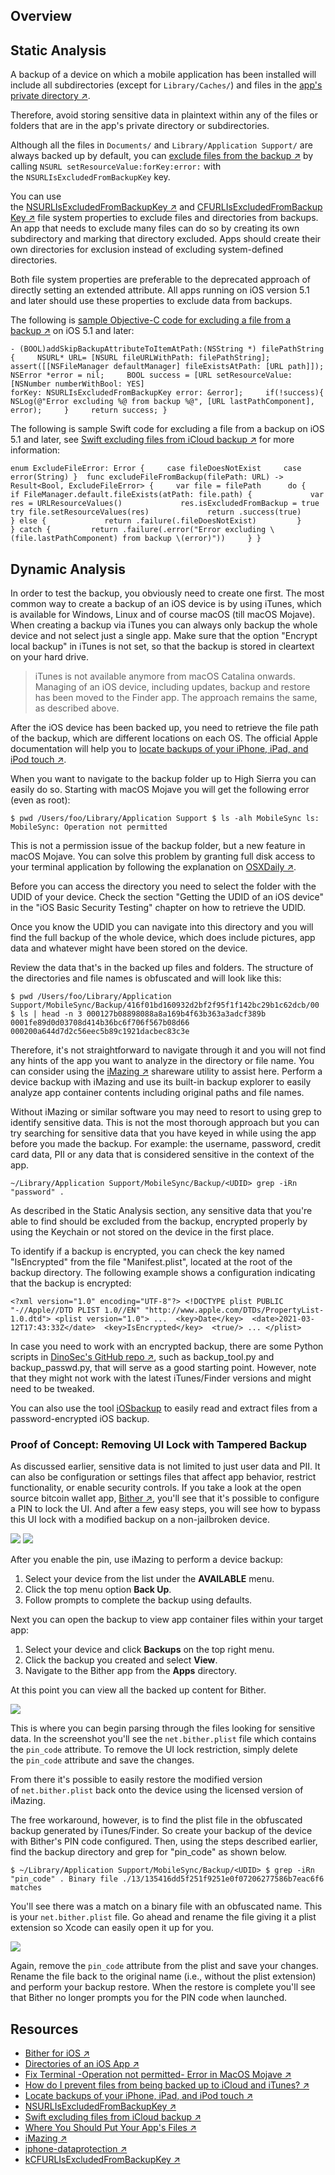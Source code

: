 ## Overview

## Static Analysis

A backup of a device on which a mobile application has been installed will include all subdirectories (except for `Library/Caches/`) and files in the [app's private directory ↗](https://developer.apple.com/library/content/documentation/FileManagement/Conceptual/FileSystemProgrammingGuide/FileSystemOverview/FileSystemOverview.html#//apple_ref/doc/uid/TP40010672-CH2-SW12 "Directories of an iOS App").

Therefore, avoid storing sensitive data in plaintext within any of the files or folders that are in the app's private directory or subdirectories.

Although all the files in `Documents/` and `Library/Application Support/` are always backed up by default, you can [exclude files from the backup ↗](https://developer.apple.com/library/content/documentation/FileManagement/Conceptual/FileSystemProgrammingGuide/FileSystemOverview/FileSystemOverview.html#//apple_ref/doc/uid/TP40010672-CH2-SW28 "Where You Should Put Your App\'s Files") by calling `NSURL setResourceValue:forKey:error:` with the `NSURLIsExcludedFromBackupKey` key.

You can use the [NSURLIsExcludedFromBackupKey ↗](https://developer.apple.com/reference/foundation/nsurl#//apple_ref/c/data/NSURLIsExcludedFromBackupKey "NSURLIsExcludedFromBackupKey") and [CFURLIsExcludedFromBackupKey ↗](https://developer.apple.com/reference/corefoundation/cfurl-rd7#//apple_ref/c/data/kCFURLIsExcludedFromBackupKey "kCFURLIsExcludedFromBackupKey") file system properties to exclude files and directories from backups. An app that needs to exclude many files can do so by creating its own subdirectory and marking that directory excluded. Apps should create their own directories for exclusion instead of excluding system-defined directories.

Both file system properties are preferable to the deprecated approach of directly setting an extended attribute. All apps running on iOS version 5.1 and later should use these properties to exclude data from backups.

The following is [sample Objective-C code for excluding a file from a backup ↗](https://developer.apple.com/library/content/qa/qa1719/index.html "How do I prevent files from being backed up to iCloud and iTunes?") on iOS 5.1 and later:

`- (BOOL)addSkipBackupAttributeToItemAtPath:(NSString *) filePathString {     NSURL* URL= [NSURL fileURLWithPath: filePathString];     assert([[NSFileManager defaultManager] fileExistsAtPath: [URL path]]);      NSError *error = nil;     BOOL success = [URL setResourceValue: [NSNumber numberWithBool: YES]                                   forKey: NSURLIsExcludedFromBackupKey error: &error];     if(!success){         NSLog(@"Error excluding %@ from backup %@", [URL lastPathComponent], error);     }     return success; }`

The following is sample Swift code for excluding a file from a backup on iOS 5.1 and later, see [Swift excluding files from iCloud backup ↗](https://bencoding.com/2017/02/20/swift-excluding-files-from-icloud-backup/) for more information:

`enum ExcludeFileError: Error {     case fileDoesNotExist     case error(String) }  func excludeFileFromBackup(filePath: URL) -> Result<Bool, ExcludeFileError> {     var file = filePath      do {         if FileManager.default.fileExists(atPath: file.path) {             var res = URLResourceValues()             res.isExcludedFromBackup = true             try file.setResourceValues(res)             return .success(true)          } else {             return .failure(.fileDoesNotExist)         }     } catch {         return .failure(.error("Error excluding \(file.lastPathComponent) from backup \(error)"))     } }`

## Dynamic Analysis

In order to test the backup, you obviously need to create one first. The most common way to create a backup of an iOS device is by using iTunes, which is available for Windows, Linux and of course macOS (till macOS Mojave). When creating a backup via iTunes you can always only backup the whole device and not select just a single app. Make sure that the option "Encrypt local backup" in iTunes is not set, so that the backup is stored in cleartext on your hard drive.

> iTunes is not available anymore from macOS Catalina onwards. Managing of an iOS device, including updates, backup and restore has been moved to the Finder app. The approach remains the same, as described above.

After the iOS device has been backed up, you need to retrieve the file path of the backup, which are different locations on each OS. The official Apple documentation will help you to [locate backups of your iPhone, iPad, and iPod touch ↗](https://support.apple.com/en-us/HT204215 "Locate backups of your iPhone, iPad, and iPod touch").

When you want to navigate to the backup folder up to High Sierra you can easily do so. Starting with macOS Mojave you will get the following error (even as root):

`$ pwd /Users/foo/Library/Application Support $ ls -alh MobileSync ls: MobileSync: Operation not permitted`

This is not a permission issue of the backup folder, but a new feature in macOS Mojave. You can solve this problem by granting full disk access to your terminal application by following the explanation on [OSXDaily ↗](http://osxdaily.com/2018/10/09/fix-operation-not-permitted-terminal-error-macos/ "Fix Terminal -Operation not permitted- Error in MacOS Mojave").

Before you can access the directory you need to select the folder with the UDID of your device. Check the section "Getting the UDID of an iOS device" in the "iOS Basic Security Testing" chapter on how to retrieve the UDID.

Once you know the UDID you can navigate into this directory and you will find the full backup of the whole device, which does include pictures, app data and whatever might have been stored on the device.

Review the data that's in the backed up files and folders. The structure of the directories and file names is obfuscated and will look like this:

`$ pwd /Users/foo/Library/Application Support/MobileSync/Backup/416f01bd160932d2bf2f95f1f142bc29b1c62dcb/00 $ ls | head -n 3 000127b08898088a8a169b4f63b363a3adcf389b 0001fe89d0d03708d414b36bc6f706f567b08d66 000200a644d7d2c56eec5b89c1921dacbec83c3e`

Therefore, it's not straightforward to navigate through it and you will not find any hints of the app you want to analyze in the directory or file name. You can consider using the [iMazing ↗](https://imazing.com/ "iMazing") shareware utility to assist here. Perform a device backup with iMazing and use its built-in backup explorer to easily analyze app container contents including original paths and file names.

Without iMazing or similar software you may need to resort to using grep to identify sensitive data. This is not the most thorough approach but you can try searching for sensitive data that you have keyed in while using the app before you made the backup. For example: the username, password, credit card data, PII or any data that is considered sensitive in the context of the app.

`~/Library/Application Support/MobileSync/Backup/<UDID> grep -iRn "password" .`

As described in the Static Analysis section, any sensitive data that you're able to find should be excluded from the backup, encrypted properly by using the Keychain or not stored on the device in the first place.

To identify if a backup is encrypted, you can check the key named "IsEncrypted" from the file "Manifest.plist", located at the root of the backup directory. The following example shows a configuration indicating that the backup is encrypted:

`<?xml version="1.0" encoding="UTF-8"?> <!DOCTYPE plist PUBLIC "-//Apple//DTD PLIST 1.0//EN" "http://www.apple.com/DTDs/PropertyList-1.0.dtd"> <plist version="1.0"> ...  <key>Date</key>  <date>2021-03-12T17:43:33Z</date>  <key>IsEncrypted</key>  <true/> ... </plist>`

In case you need to work with an encrypted backup, there are some Python scripts in [DinoSec's GitHub repo ↗](https://github.com/dinosec/iphone-dataprotection/tree/master/python_scripts "iphone-dataprotection"), such as backup_tool.py and backup_passwd.py, that will serve as a good starting point. However, note that they might not work with the latest iTunes/Finder versions and might need to be tweaked.

You can also use the tool [iOSbackup](https://mas.owasp.org/MASTG/Tools/0x08a-Testing-Tools#iosbackup) to easily read and extract files from a password-encrypted iOS backup.

### Proof of Concept: Removing UI Lock with Tampered Backup

As discussed earlier, sensitive data is not limited to just user data and PII. It can also be configuration or settings files that affect app behavior, restrict functionality, or enable security controls. If you take a look at the open source bitcoin wallet app, [Bither ↗](https://github.com/bither/bither-ios "Bither for iOS"), you'll see that it's possible to configure a PIN to lock the UI. And after a few easy steps, you will see how to bypass this UI lock with a modified backup on a non-jailbroken device.

![](https://mas.owasp.org/assets/Images/Chapters/0x06d/bither_demo_enable_pin.png) ![](https://mas.owasp.org/assets/Images/Chapters/0x06d/bither_demo_pin_screen.png)

After you enable the pin, use iMazing to perform a device backup:

1. Select your device from the list under the **AVAILABLE** menu.
2. Click the top menu option **Back Up**.
3. Follow prompts to complete the backup using defaults.

Next you can open the backup to view app container files within your target app:

1. Select your device and click **Backups** on the top right menu.
2. Click the backup you created and select **View**.
3. Navigate to the Bither app from the **Apps** directory.

At this point you can view all the backed up content for Bither.

![](https://mas.owasp.org/assets/Images/Chapters/0x06d/bither_demo_imazing_1.png)

This is where you can begin parsing through the files looking for sensitive data. In the screenshot you'll see the `net.bither.plist` file which contains the `pin_code` attribute. To remove the UI lock restriction, simply delete the `pin_code` attribute and save the changes.

From there it's possible to easily restore the modified version of `net.bither.plist` back onto the device using the licensed version of iMazing.

The free workaround, however, is to find the plist file in the obfuscated backup generated by iTunes/Finder. So create your backup of the device with Bither's PIN code configured. Then, using the steps described earlier, find the backup directory and grep for "pin_code" as shown below.

`$ ~/Library/Application Support/MobileSync/Backup/<UDID> $ grep -iRn "pin_code" . Binary file ./13/135416dd5f251f9251e0f07206277586b7eac6f6 matches`

You'll see there was a match on a binary file with an obfuscated name. This is your `net.bither.plist` file. Go ahead and rename the file giving it a plist extension so Xcode can easily open it up for you.

![](https://mas.owasp.org/assets/Images/Chapters/0x06d/bither_demo_plist.png)

Again, remove the `pin_code` attribute from the plist and save your changes. Rename the file back to the original name (i.e., without the plist extension) and perform your backup restore. When the restore is complete you'll see that Bither no longer prompts you for the PIN code when launched.

## Resources

- [Bither for iOS ↗](https://github.com/bither/bither-ios "Bither for iOS")
- [Directories of an iOS App ↗](https://developer.apple.com/library/content/documentation/FileManagement/Conceptual/FileSystemProgrammingGuide/FileSystemOverview/FileSystemOverview.html#//apple_ref/doc/uid/TP40010672-CH2-SW12 "Directories of an iOS App")
- [Fix Terminal -Operation not permitted- Error in MacOS Mojave ↗](http://osxdaily.com/2018/10/09/fix-operation-not-permitted-terminal-error-macos/ "Fix Terminal -Operation not permitted- Error in MacOS Mojave")
- [How do I prevent files from being backed up to iCloud and iTunes? ↗](https://developer.apple.com/library/content/qa/qa1719/index.html "How do I prevent files from being backed up to iCloud and iTunes?")
- [Locate backups of your iPhone, iPad, and iPod touch ↗](https://support.apple.com/en-us/HT204215 "Locate backups of your iPhone, iPad, and iPod touch")
- [NSURLIsExcludedFromBackupKey ↗](https://developer.apple.com/reference/foundation/nsurl#//apple_ref/c/data/NSURLIsExcludedFromBackupKey "NSURLIsExcludedFromBackupKey")
- [Swift excluding files from iCloud backup ↗](https://bencoding.com/2017/02/20/swift-excluding-files-from-icloud-backup/)
- [Where You Should Put Your App's Files ↗](https://developer.apple.com/library/content/documentation/FileManagement/Conceptual/FileSystemProgrammingGuide/FileSystemOverview/FileSystemOverview.html#//apple_ref/doc/uid/TP40010672-CH2-SW28 "Where You Should Put Your App's Files")
- [iMazing ↗](https://imazing.com/ "iMazing")
- [iphone-dataprotection ↗](https://github.com/dinosec/iphone-dataprotection/tree/master/python_scripts "iphone-dataprotection")
- [kCFURLIsExcludedFromBackupKey ↗](https://developer.apple.com/reference/corefoundation/cfurl-rd7#//apple_ref/c/data/kCFURLIsExcludedFromBackupKey "kCFURLIsExcludedFromBackupKey")